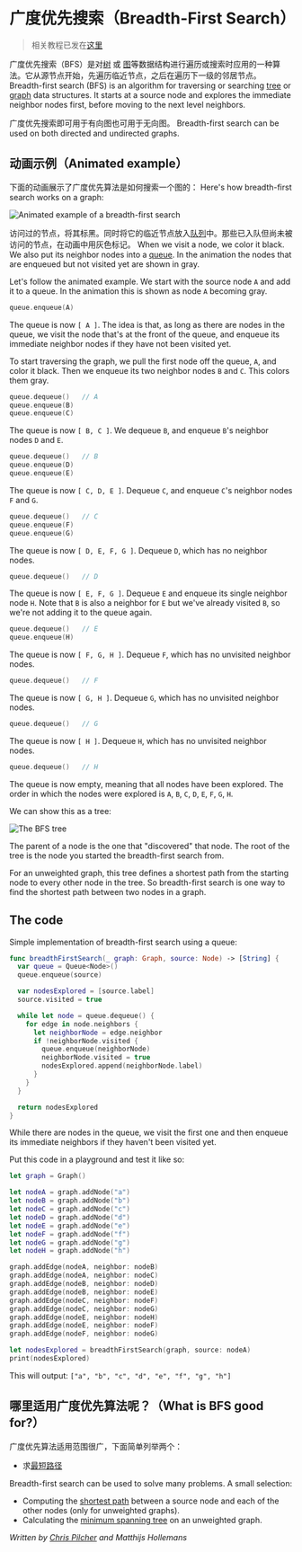 # 广度优先搜索（Breadth-First Search）

> 相关教程已发在[这里](https://www.raywenderlich.com/155801/swift-algorithm-club-swift-breadth-first-search)

广度优先搜索（BFS）是对[树](../Tree/) 或 [图](../Graph/)等数据结构进行遍历或搜索时应用的一种算法。它从源节点开始，先遍历临近节点，之后在遍历下一级的邻居节点。
Breadth-first search (BFS) is an algorithm for traversing or searching [tree](../Tree/) or [graph](../Graph/) data structures. It starts at a source node and explores the immediate neighbor nodes first, before moving to the next level neighbors.

广度优先搜索即可用于有向图也可用于无向图。
Breadth-first search can be used on both directed and undirected graphs.

## 动画示例（Animated example）

下面的动画展示了广度优先算法是如何搜索一个图的：
Here's how breadth-first search works on a graph:

![Animated example of a breadth-first search](Images/AnimatedExample.gif)

访问过的节点，将其标黑。同时将它的临近节点放入[队列](../Queue/)中。那些已入队但尚未被访问的节点，在动画中用灰色标记。
When we visit a node, we color it black. We also put its neighbor nodes into a [queue](../Queue/). In the animation the nodes that are enqueued but not visited yet are shown in gray.


Let's follow the animated example. We start with the source node `A` and add it to a queue. In the animation this is shown as node `A` becoming gray.

```swift
queue.enqueue(A)
```

The queue is now `[ A ]`. The idea is that, as long as there are nodes in the queue, we visit the node that's at the front of the queue, and enqueue its immediate neighbor nodes if they have not been visited yet.

To start traversing the graph, we pull the first node off the queue, `A`, and color it black. Then we enqueue its two neighbor nodes `B` and `C`. This colors them gray.

```swift
queue.dequeue()   // A
queue.enqueue(B)
queue.enqueue(C)
```

The queue is now `[ B, C ]`. We dequeue `B`, and enqueue `B`'s neighbor nodes `D` and `E`.

```swift
queue.dequeue()   // B
queue.enqueue(D)
queue.enqueue(E)
```

The queue is now `[ C, D, E ]`. Dequeue `C`, and enqueue `C`'s neighbor nodes `F` and `G`.

```swift
queue.dequeue()   // C
queue.enqueue(F)
queue.enqueue(G)
```

The queue is now `[ D, E, F, G ]`. Dequeue `D`, which has no neighbor nodes.

```swift
queue.dequeue()   // D
```

The queue is now `[ E, F, G ]`. Dequeue `E` and enqueue its single neighbor node `H`. Note that `B` is also a neighbor for `E` but we've already visited `B`, so we're not adding it to the queue again.

```swift
queue.dequeue()   // E
queue.enqueue(H)
```

The queue is now `[ F, G, H ]`. Dequeue `F`, which has no unvisited neighbor nodes.

```swift
queue.dequeue()   // F
```

The queue is now `[ G, H ]`. Dequeue `G`, which has no unvisited neighbor nodes.

```swift
queue.dequeue()   // G
```

The queue is now `[ H ]`. Dequeue `H`, which has no unvisited neighbor nodes.

```swift
queue.dequeue()   // H
```

The queue is now empty, meaning that all nodes have been explored. The order in which the nodes were explored is `A`, `B`, `C`, `D`, `E`, `F`, `G`, `H`.

We can show this as a tree:

![The BFS tree](Images/TraversalTree.png)

The parent of a node is the one that "discovered" that node. The root of the tree is the node you started the breadth-first search from.

For an unweighted graph, this tree defines a shortest path from the starting node to every other node in the tree. So breadth-first search is one way to find the shortest path between two nodes in a graph.

## The code

Simple implementation of breadth-first search using a queue:

```swift
func breadthFirstSearch(_ graph: Graph, source: Node) -> [String] {
  var queue = Queue<Node>()
  queue.enqueue(source)

  var nodesExplored = [source.label]
  source.visited = true

  while let node = queue.dequeue() {
    for edge in node.neighbors {
      let neighborNode = edge.neighbor
      if !neighborNode.visited {
        queue.enqueue(neighborNode)
        neighborNode.visited = true
        nodesExplored.append(neighborNode.label)
      }
    }
  }

  return nodesExplored
}
```

While there are nodes in the queue, we visit the first one and then enqueue its immediate neighbors if they haven't been visited yet.

Put this code in a playground and test it like so:

```swift
let graph = Graph()

let nodeA = graph.addNode("a")
let nodeB = graph.addNode("b")
let nodeC = graph.addNode("c")
let nodeD = graph.addNode("d")
let nodeE = graph.addNode("e")
let nodeF = graph.addNode("f")
let nodeG = graph.addNode("g")
let nodeH = graph.addNode("h")

graph.addEdge(nodeA, neighbor: nodeB)
graph.addEdge(nodeA, neighbor: nodeC)
graph.addEdge(nodeB, neighbor: nodeD)
graph.addEdge(nodeB, neighbor: nodeE)
graph.addEdge(nodeC, neighbor: nodeF)
graph.addEdge(nodeC, neighbor: nodeG)
graph.addEdge(nodeE, neighbor: nodeH)
graph.addEdge(nodeE, neighbor: nodeF)
graph.addEdge(nodeF, neighbor: nodeG)

let nodesExplored = breadthFirstSearch(graph, source: nodeA)
print(nodesExplored)
```

This will output: `["a", "b", "c", "d", "e", "f", "g", "h"]`
   
## 哪里适用广度优先算法呢？（What is BFS good for?）

广度优先算法适用范围很广，下面简单列举两个：

* 求[最短路径](../Shortest%20Path%20(Unweighted)/)

Breadth-first search can be used to solve many problems. A small selection:

* Computing the [shortest path](../Shortest%20Path%20(Unweighted)/) between a source node and each of the other nodes (only for unweighted graphs).
* Calculating the [minimum spanning tree](../Minimum%20Spanning%20Tree%20(Unweighted)/) on an unweighted graph.

*Written by [Chris Pilcher](https://github.com/chris-pilcher) and Matthijs Hollemans*

